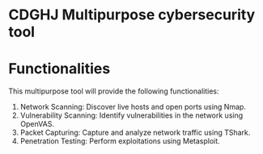 # CDGHJ Multipurpose cybersecurity tool

# Functionalities

This multipurpose tool will provide the following functionalities:

1. Network Scanning: Discover live hosts and open ports using Nmap.
2. Vulnerability Scanning: Identify vulnerabilities in the network using OpenVAS.
3. Packet Capturing: Capture and analyze network traffic using TShark.
4. Penetration Testing: Perform exploitations using Metasploit.

   
